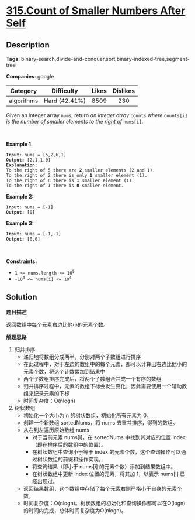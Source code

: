 # [315.Count of Smaller Numbers After Self](https://leetcode.com/problems/count-of-smaller-numbers-after-self/description/)

## Description

**Tags**: binary-search,divide-and-conquer,sort,binary-indexed-tree,segment-tree

**Companies**: google

|  Category  |  Difficulty   | Likes | Dislikes |
| :--------: | :-----------: | :---: | :------: |
| algorithms | Hard (42.41%) | 8509  |   230    |

<p>Given an integer array <code>nums</code>, return<em> an integer array </em><code>counts</code><em> where </em><code>counts[i]</code><em> is the number of smaller elements to the right of </em><code>nums[i]</code>.</p>
<p>&nbsp;</p>
<p><strong class="example">Example 1:</strong></p>
<pre><code><strong>Input:</strong> nums = [5,2,6,1]
<strong>Output:</strong> [2,1,1,0]
<strong>Explanation:</strong>
To the right of 5 there are <b>2</b> smaller elements (2 and 1).
To the right of 2 there is only <b>1</b> smaller element (1).
To the right of 6 there is <b>1</b> smaller element (1).
To the right of 1 there is <b>0</b> smaller element.</code></pre>
<p><strong class="example">Example 2:</strong></p>
<pre><code><strong>Input:</strong> nums = [-1]
<strong>Output:</strong> [0]</code></pre>
<p><strong class="example">Example 3:</strong></p>
<pre><code><strong>Input:</strong> nums = [-1,-1]
<strong>Output:</strong> [0,0]</code></pre>
<p>&nbsp;</p>
<p><strong>Constraints:</strong></p>
<ul>
  <li><code>1 &lt;= nums.length &lt;= 10<sup>5</sup></code></li>
  <li><code>-10<sup>4</sup> &lt;= nums[i] &lt;= 10<sup>4</sup></code></li>
</ul>

## Solution

**题目描述**

返回数组中每个元素右边比他小的元素个数。

**解题思路**

1. 归并排序
   - 递归地将数组分成两半，分别对两个子数组进行排序
   - 在此过程中，对于左边的数组中的每个元素，都可以计算出右边比他小的元素个数，将这个计数累加到结果中
   - 两个子数组排序完成后，将两个子数组合并成一个有序的数组
   - 归并排序过程中，元素的数组下标会发生变化，因此需要使用一个辅助数组来记录元素的下标
   - 时间复杂度：O(nlogn)
2. 树状数组
   - 初始化一个大小为 n 的树状数组，初始化所有元素为 0。
   - 创建一个新数组 sortedNums，将 nums 去重并排序，得到的数组。
   - 从右到左遍历原始数组 nums
     - 对于当前元素 nums[i]，在 sortedNums 中找到其对应的位置 index（即在排序后的数组中的位置）。
     - 在树状数组中查询小于等于 index 的元素个数，这个查询操作可以通过树状数组的前缀和操作实现。
     - 将查询结果（即小于 nums[i] 的元素个数）添加到结果数组中。
     - 在树状数组中更新 index 位置的元素，将其加 1，以表示 nums[i] 已经出现过。
   - 返回结果数组，这个数组中存储了每个元素右侧严格小于自身的元素个数。
   - 时间复杂度：O(nlogn)。树状数组的初始化和查询操作都可以在O(logn)的时间内完成，总体时间复杂度为O(nlogn)。
